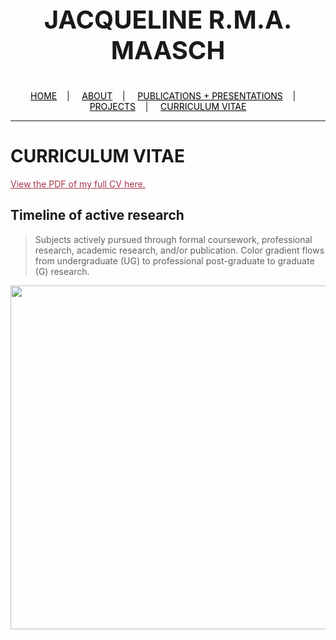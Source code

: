 <div class="name">
  <p align="center" style="font-size:40px">
    <b>JACQUELINE R.M.A. MAASCH</b>
  </p>
</div>

<div class="topnav">
  <p align="center">
  <a href="home.html" style="color: rgb(0,0,0)"><font color="000000">HOME</font></a>&nbsp;&nbsp;&nbsp;&nbsp;|&nbsp;&nbsp;&nbsp;&nbsp;
  <a href="about.html" style="color: rgb(0,0,0)"><font color="000000">ABOUT</font></a>&nbsp;&nbsp;&nbsp;&nbsp;|&nbsp;&nbsp;&nbsp;&nbsp;
  <a href="pubs.html" style="color: rgb(0,0,0)"><font color="000000">PUBLICATIONS + PRESENTATIONS</font></a>&nbsp;&nbsp;&nbsp;&nbsp;|&nbsp;&nbsp;&nbsp;&nbsp;
  <a href="projects.html" style="color: rgb(0,0,0)"><font color="000000">PROJECTS</font></a>&nbsp;&nbsp;&nbsp;&nbsp;|&nbsp;&nbsp;&nbsp;&nbsp;
  <a href="cv.html" style="color: rgb(0,0,0)"><font color="000000">CURRICULUM VITAE</font></a> 
</p>
</div>

---------------------------------------

# CURRICULUM VITAE

 <a href="resume_05_2020.pdf" style="color: rgb(167,55,75)" target="_blank"><font color="A7374B">View the PDF of my full CV here.</font></a>

## Timeline of active research

>Subjects actively pursued through formal coursework, professional research, academic research, and/or publication. Color gradient flows from undergraduate (UG) to professional post-graduate to graduate (G) research.

<p align="center">
<img src="https://user-images.githubusercontent.com/50045763/88601757-540ee200-d03f-11ea-8c8f-015afba55e94.jpg" width="550">
</p>
